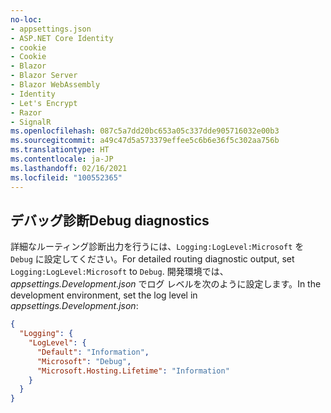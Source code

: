 ```yaml
---
no-loc:
- appsettings.json
- ASP.NET Core Identity
- cookie
- Cookie
- Blazor
- Blazor Server
- Blazor WebAssembly
- Identity
- Let's Encrypt
- Razor
- SignalR
ms.openlocfilehash: 087c5a7dd20bc653a05c337dde905716032e00b3
ms.sourcegitcommit: a49c47d5a573379effee5c6b6e36f5c302aa756b
ms.translationtype: HT
ms.contentlocale: ja-JP
ms.lasthandoff: 02/16/2021
ms.locfileid: "100552365"
---
```

## <a name="debug-diagnostics"></a><span data-ttu-id="33e97-101">デバッグ診断</span><span class="sxs-lookup"><span data-stu-id="33e97-101">Debug diagnostics</span></span>

<span data-ttu-id="33e97-102">詳細なルーティング診断出力を行うには、`Logging:LogLevel:Microsoft` を `Debug` に設定してください。</span><span class="sxs-lookup"><span data-stu-id="33e97-102">For detailed routing diagnostic output, set `Logging:LogLevel:Microsoft` to `Debug`.</span></span> <span data-ttu-id="33e97-103">開発環境では、*appsettings.Development.json* でログ レベルを次のように設定します。</span><span class="sxs-lookup"><span data-stu-id="33e97-103">In the development environment, set the log level in *appsettings.Development.json*:</span></span>

```json
{
  "Logging": {
    "LogLevel": {
      "Default": "Information",
      "Microsoft": "Debug",
      "Microsoft.Hosting.Lifetime": "Information"
    }
  }
}
```
